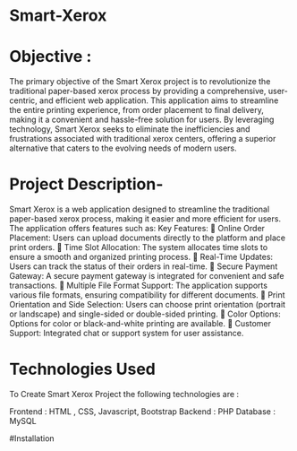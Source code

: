 # Smart-Xerox

# Objective :    
The primary objective of the Smart Xerox project is to revolutionize the traditional paper-based 
xerox process by providing a comprehensive, user-centric, and efficient web application. This 
application aims to streamline the entire printing experience, from order placement to final 
delivery, making it a convenient and hassle-free solution for users. By leveraging technology, 
Smart Xerox seeks to eliminate the inefficiencies and frustrations associated with traditional xerox 
centers, offering a superior alternative that caters to the evolving needs of modern users. 

# Project Description-    
Smart Xerox is a web application designed to streamline the traditional paper-based xerox 
process, making it easier and more efficient for users. The application offers features such as: 
Key Features: 
 Online Order Placement: Users can upload documents directly to the platform and place 
print orders. 
 Time Slot Allocation: The system allocates time slots to ensure a smooth and organized 
printing process. 
 Real-Time Updates: Users can track the status of their orders in real-time. 
 Secure Payment Gateway: A secure payment gateway is integrated for convenient and 
safe transactions. 
 Multiple File Format Support: The application supports various file formats, ensuring 
compatibility for different documents. 
 Print Orientation and Side Selection: Users can choose print orientation (portrait or 
landscape) and single-sided or double-sided printing. 
 Color Options: Options for color or black-and-white printing are available. 
 Customer Support: Integrated chat or support system for user assistance. 

# Technologies Used
To Create Smart Xerox Project the following technologies are :

Frontend : HTML , CSS, Javascript, Bootstrap
Backend : PHP
Database : MySQL

#Installation



